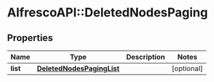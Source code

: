 # AlfrescoAPI::DeletedNodesPaging

## Properties
Name | Type | Description | Notes
------------ | ------------- | ------------- | -------------
**list** | [**DeletedNodesPagingList**](DeletedNodesPagingList.md) |  | [optional] 


